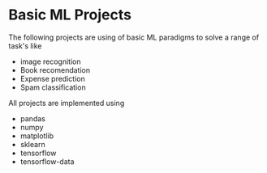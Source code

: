 # Basic ML Projects
The following projects are using of basic ML paradigms to solve a range of task's like
- image recognition
- Book recomendation
- Expense prediction
- Spam classification

All projects are implemented using
- pandas
- numpy
- matplotlib
- sklearn
- tensorflow
- tensorflow-data
